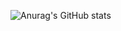 ![Anurag's GitHub stats](https://github-readme-stats.vercel.app/api?username=hklfach&theme=dark&show_icons=true)
